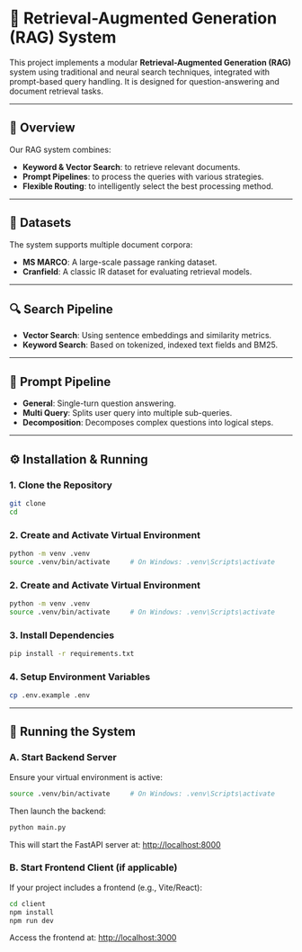 # 🧠 Retrieval-Augmented Generation (RAG) System

This project implements a modular **Retrieval-Augmented Generation (RAG)** system using traditional and neural search techniques, integrated with prompt-based query handling. It is designed for question-answering and document retrieval tasks.

---

## 📘 Overview

Our RAG system combines:

- **Keyword & Vector Search**: to retrieve relevant documents.
- **Prompt Pipelines**: to process the queries with various strategies.
- **Flexible Routing**: to intelligently select the best processing method.

---

## 📂 Datasets

The system supports multiple document corpora:

- **MS MARCO**: A large-scale passage ranking dataset.
- **Cranfield**: A classic IR dataset for evaluating retrieval models.

---

## 🔍 Search Pipeline

- **Vector Search**: Using sentence embeddings and similarity metrics.
- **Keyword Search**: Based on tokenized, indexed text fields and BM25.

---

## 🧾 Prompt Pipeline

- **General**: Single-turn question answering.
- **Multi Query**: Splits user query into multiple sub-queries.
- **Decomposition**: Decomposes complex questions into logical steps.

---

## ⚙️ Installation & Running

### 1. Clone the Repository

```bash
git clone
cd
```

### 2. Create and Activate Virtual Environment

```bash
python -m venv .venv
source .venv/bin/activate     # On Windows: .venv\Scripts\activate
```

### 2. Create and Activate Virtual Environment

```bash
python -m venv .venv
source .venv/bin/activate     # On Windows: .venv\Scripts\activate
```

### 3. Install Dependencies

```bash
pip install -r requirements.txt
```

### 4. Setup Environment Variables

```bash
cp .env.example .env
```

---

## 🚀 Running the System

### A. Start Backend Server

Ensure your virtual environment is active:

```bash
source .venv/bin/activate     # On Windows: .venv\Scripts\activate
```

Then launch the backend:

```bash
python main.py
```

This will start the FastAPI server at:
[http://localhost:8000](http://localhost:8000)

### B. Start Frontend Client (if applicable)

If your project includes a frontend (e.g., Vite/React):

```bash
cd client
npm install
npm run dev
```

Access the frontend at:
[http://localhost:3000](http://localhost:3000)

